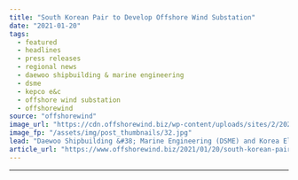 ```yaml
---
title: "South Korean Pair to Develop Offshore Wind Substation"
date: "2021-01-20"
tags: 
  - featured
  - headlines
  - press releases
  - regional news
  - daewoo shipbuilding & marine engineering
  - dsme
  - kepco e&c
  - offshore wind substation
  - offshorewind
source: "offshorewind"
image_url: "https://cdn.offshorewind.biz/wp-content/uploads/sites/2/2021/01/20100048/South-Korean-Pair-to-Develop-Offshore-Wind-Substation.jpg"
image_fp: "/assets/img/post_thumbnails/32.jpg"
lead: "Daewoo Shipbuilding &#38; Marine Engineering (DSME) and Korea Electric Power Corporation Engineering &#38; Construction"
article_url: "https://www.offshorewind.biz/2021/01/20/south-korean-pair-to-develop-offshore-wind-substation/"
---
```


---
